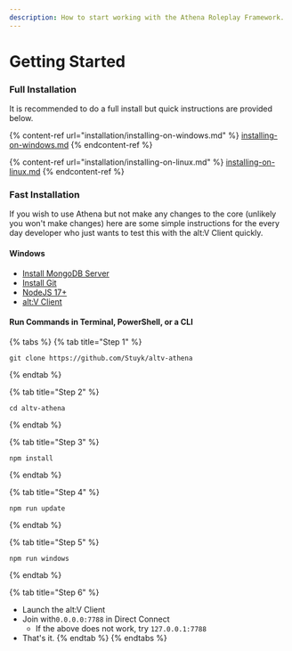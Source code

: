 ```yaml
---
description: How to start working with the Athena Roleplay Framework.
---
```


# Getting Started

### Full Installation

It is recommended to do a full install but quick instructions are provided below.

{% content-ref url="installation/installing-on-windows.md" %}
[installing-on-windows.md](installation/installing-on-windows.md)
{% endcontent-ref %}

{% content-ref url="installation/installing-on-linux.md" %}
[installing-on-linux.md](installation/installing-on-linux.md)
{% endcontent-ref %}

### Fast Installation

If you wish to use Athena but not make any changes to the core (unlikely you won't make changes) here are some simple instructions for the every day developer who just wants to test this with the alt:V Client quickly.

#### Windows

* [Install MongoDB Server](https://www.mongodb.com/try/download/community)
* [Install Git](https://git-scm.com/downloads)
* [NodeJS 17+](https://nodejs.org/en/download/)
* [alt:V Client](https://altv.mp/)

#### Run Commands in Terminal, PowerShell, or a CLI

{% tabs %}
{% tab title="Step 1" %}
```
git clone https://github.com/Stuyk/altv-athena
```
{% endtab %}

{% tab title="Step 2" %}
```
cd altv-athena
```
{% endtab %}

{% tab title="Step 3" %}
```
npm install
```
{% endtab %}

{% tab title="Step 4" %}
```
npm run update
```
{% endtab %}

{% tab title="Step 5" %}
```
npm run windows
```
{% endtab %}

{% tab title="Step 6" %}
* Launch the alt:V Client
* Join with`0.0.0.0:7788` in Direct Connect
  * If the above does not work, try `127.0.0.1:7788`
* That's it.
{% endtab %}
{% endtabs %}
